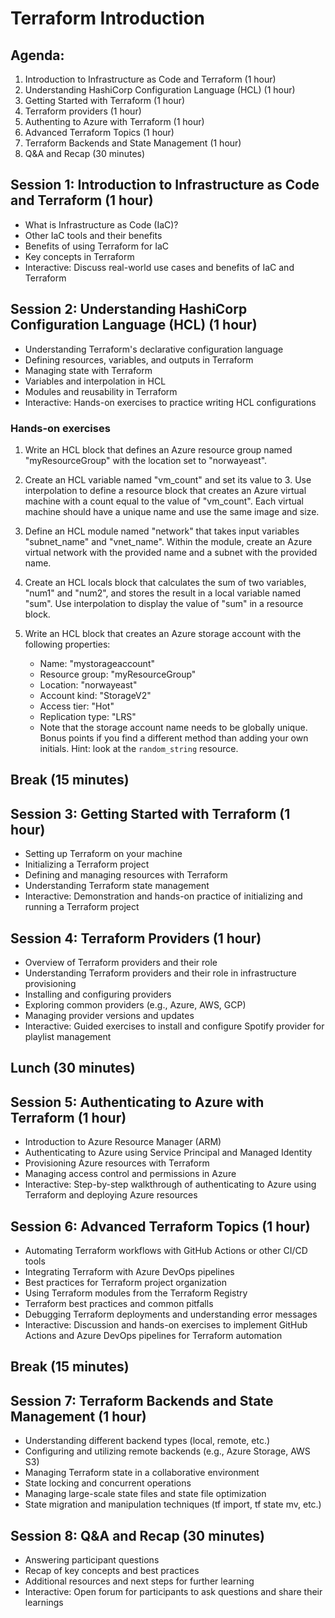 # Terraform Introduction

## Agenda:

1. Introduction to Infrastructure as Code and Terraform (1 hour)
2. Understanding HashiCorp Configuration Language (HCL) (1 hour)
3. Getting Started with Terraform (1 hour)
4. Terraform providers (1 hour)
5. Authenting to Azure with Terraform (1 hour)
6. Advanced Terraform Topics (1 hour)
7. Terraform Backends and State Management (1 hour)
8. Q&A and Recap (30 minutes)

## Session 1: Introduction to Infrastructure as Code and Terraform (1 hour)

- What is Infrastructure as Code (IaC)?
- Other IaC tools and their benefits
- Benefits of using Terraform for IaC
- Key concepts in Terraform
- Interactive: Discuss real-world use cases and benefits of IaC and Terraform

## Session 2: Understanding HashiCorp Configuration Language (HCL) (1 hour)

- Understanding Terraform's declarative configuration language
- Defining resources, variables, and outputs in Terraform
- Managing state with Terraform
- Variables and interpolation in HCL
- Modules and reusability in Terraform
- Interactive: Hands-on exercises to practice writing HCL configurations

### Hands-on exercises

1. Write an HCL block that defines an Azure resource group named "myResourceGroup" with the location set to "norwayeast".
2. Create an HCL variable named "vm_count" and set its value to 3. Use interpolation to define a resource block that creates an Azure virtual machine with a count equal to the value of "vm_count". Each virtual machine should have a unique name and use the same image and size.
3. Define an HCL module named "network" that takes input variables "subnet_name" and "vnet_name". Within the module, create an Azure virtual network with the provided name and a subnet with the provided name.

4. Create an HCL locals block that calculates the sum of two variables, "num1" and "num2", and stores the result in a local variable named "sum". Use interpolation to display the value of "sum" in a resource block.

5. Write an HCL block that creates an Azure storage account with the following properties:

   - Name: "mystorageaccount"
   - Resource group: "myResourceGroup"
   - Location: "norwayeast"
   - Account kind: "StorageV2"
   - Access tier: "Hot"
   - Replication type: "LRS"
   - Note that the storage account name needs to be globally unique. Bonus points if you find a different method than adding your own initials. Hint: look at the `random_string` resource.

## Break (15 minutes)

## Session 3: Getting Started with Terraform (1 hour)

- Setting up Terraform on your machine
- Initializing a Terraform project
- Defining and managing resources with Terraform
- Understanding Terraform state management
- Interactive: Demonstration and hands-on practice of initializing and running a Terraform project

## Session 4: Terraform Providers (1 hour)

- Overview of Terraform providers and their role
- Understanding Terraform providers and their role in infrastructure provisioning
- Installing and configuring providers
- Exploring common providers (e.g., Azure, AWS, GCP)
- Managing provider versions and updates
- Interactive: Guided exercises to install and configure Spotify provider for playlist management

## Lunch (30 minutes)

## Session 5: Authenticating to Azure with Terraform (1 hour)

- Introduction to Azure Resource Manager (ARM)
- Authenticating to Azure using Service Principal and Managed Identity
- Provisioning Azure resources with Terraform
- Managing access control and permissions in Azure
- Interactive: Step-by-step walkthrough of authenticating to Azure using Terraform and deploying Azure resources

## Session 6: Advanced Terraform Topics (1 hour)

- Automating Terraform workflows with GitHub Actions or other CI/CD tools
- Integrating Terraform with Azure DevOps pipelines
- Best practices for Terraform project organization
- Using Terraform modules from the Terraform Registry
- Terraform best practices and common pitfalls
- Debugging Terraform deployments and understanding error messages
- Interactive: Discussion and hands-on exercises to implement GitHub Actions and Azure DevOps pipelines for Terraform automation

## Break (15 minutes)

## Session 7: Terraform Backends and State Management (1 hour)

- Understanding different backend types (local, remote, etc.)
- Configuring and utilizing remote backends (e.g., Azure Storage, AWS S3)
- Managing Terraform state in a collaborative environment
- State locking and concurrent operations
- Managing large-scale state files and state file optimization
- State migration and manipulation techniques (tf import, tf state mv, etc.)

## Session 8: Q&A and Recap (30 minutes)

- Answering participant questions
- Recap of key concepts and best practices
- Additional resources and next steps for further learning
- Interactive: Open forum for participants to ask questions and share their learnings

